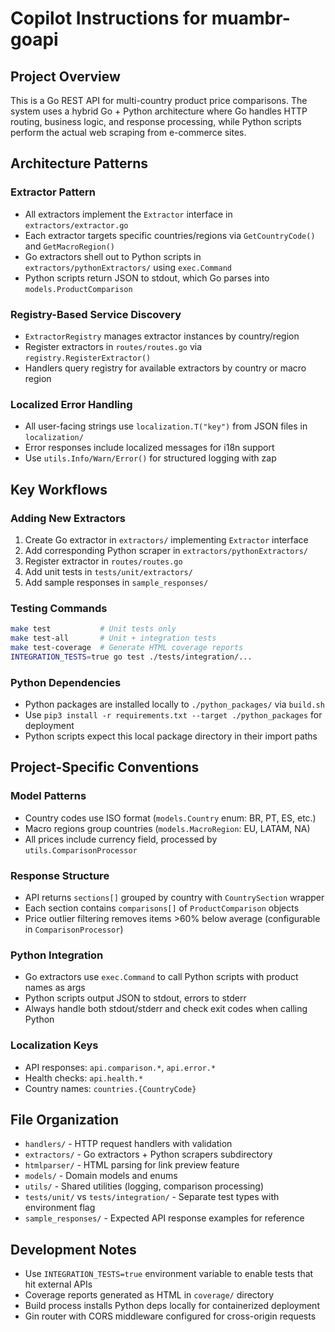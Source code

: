 # Copilot Instructions for muambr-goapi

## Project Overview
This is a Go REST API for multi-country product price comparisons. The system uses a hybrid Go + Python architecture where Go handles HTTP routing, business logic, and response processing, while Python scripts perform the actual web scraping from e-commerce sites.

## Architecture Patterns

### Extractor Pattern
- All extractors implement the `Extractor` interface in `extractors/extractor.go`
- Each extractor targets specific countries/regions via `GetCountryCode()` and `GetMacroRegion()`
- Go extractors shell out to Python scripts in `extractors/pythonExtractors/` using `exec.Command`
- Python scripts return JSON to stdout, which Go parses into `models.ProductComparison`

### Registry-Based Service Discovery
- `ExtractorRegistry` manages extractor instances by country/region
- Register extractors in `routes/routes.go` via `registry.RegisterExtractor()`
- Handlers query registry for available extractors by country or macro region

### Localized Error Handling
- All user-facing strings use `localization.T("key")` from JSON files in `localization/`
- Error responses include localized messages for i18n support
- Use `utils.Info/Warn/Error()` for structured logging with zap

## Key Workflows

### Adding New Extractors
1. Create Go extractor in `extractors/` implementing `Extractor` interface
2. Add corresponding Python scraper in `extractors/pythonExtractors/`
3. Register extractor in `routes/routes.go`
4. Add unit tests in `tests/unit/extractors/`
5. Add sample responses in `sample_responses/`

### Testing Commands
```bash
make test           # Unit tests only
make test-all       # Unit + integration tests
make test-coverage  # Generate HTML coverage reports
INTEGRATION_TESTS=true go test ./tests/integration/...
```

### Python Dependencies
- Python packages are installed locally to `./python_packages/` via `build.sh`
- Use `pip3 install -r requirements.txt --target ./python_packages` for deployment
- Python scripts expect this local package directory in their import paths

## Project-Specific Conventions

### Model Patterns
- Country codes use ISO format (`models.Country` enum: BR, PT, ES, etc.)
- Macro regions group countries (`models.MacroRegion`: EU, LATAM, NA)
- All prices include currency field, processed by `utils.ComparisonProcessor`

### Response Structure
- API returns `sections[]` grouped by country with `CountrySection` wrapper
- Each section contains `comparisons[]` of `ProductComparison` objects
- Price outlier filtering removes items >60% below average (configurable in `ComparisonProcessor`)

### Python Integration
- Go extractors use `exec.Command` to call Python scripts with product names as args
- Python scripts output JSON to stdout, errors to stderr
- Always handle both stdout/stderr and check exit codes when calling Python

### Localization Keys
- API responses: `api.comparison.*`, `api.error.*`
- Health checks: `api.health.*`
- Country names: `countries.{CountryCode}`

## File Organization
- `handlers/` - HTTP request handlers with validation
- `extractors/` - Go extractors + Python scrapers subdirectory
- `htmlparser/` - HTML parsing for link preview feature
- `models/` - Domain models and enums
- `utils/` - Shared utilities (logging, comparison processing)
- `tests/unit/` vs `tests/integration/` - Separate test types with environment flag
- `sample_responses/` - Expected API response examples for reference

## Development Notes
- Use `INTEGRATION_TESTS=true` environment variable to enable tests that hit external APIs
- Coverage reports generated as HTML in `coverage/` directory
- Build process installs Python deps locally for containerized deployment
- Gin router with CORS middleware configured for cross-origin requests
